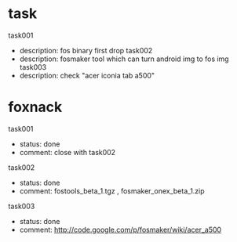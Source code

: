 # task #
task001
  * description: fos binary first drop
task002
  * description: fosmaker tool which can turn android img to fos img
task003
  * description: check "acer iconia tab a500"

# foxnack #

task001
  * status: done
  * comment: close with task002

task002
  * status: done
  * comment: fostools\_beta\_1.tgz , fosmaker\_onex\_beta\_1.zip

task003
  * status: done
  * comment: http://code.google.com/p/fosmaker/wiki/acer_a500